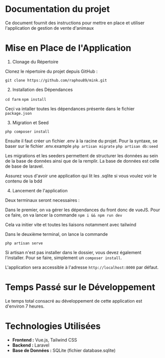 # Documentation du projet 
Ce document fournit des instructions pour mettre en place et utiliser l'application de gestion de vente d'animaux


# Mise en Place de l'Application

 1. Clonage du Répertoire

Clonez le répertoire du projet depuis GitHub :

`git clone https://github.com/raphou89/mink.git`

 2. Installation des Dépendances

`cd farm`
`npm install`

Ceci va intaller toutes les dépendances présente dans le fichier `package.json`

3. Migration et Seed


`php composer install`

Ensuite il faut créer un fichier .env à la racine du projet. Pour la syntaxe, se baser sur le fichier .env.example
`php artisan migrate`
`php artisan db:seed`

Les migrations et les seeders permettent de structurer les données au sein de la base de données ainsi que de la remplir. La base de données est celle de base de laravel.

Assurez vous d'avoir une application qui lit les .sqlite si vous voulez voir le contenu de la bdd

4. Lancement de l'application 

Deux terminaux seront necessaires : 

Dans le premier, on va gérer les dépendances du front donc de vueJS. Pour ce faire, on va lancer la commande 
`npm i && npm run dev`

Cela va initier vite et toutes les liaisons notamment avec tailwind

Dans le deuxième terminal, on lance la commande 

`php artisan serve`

Si artisan n'est pas installer dans le dossier, vous devez également l'installer. Pour se faire, simplement un 
`composer install`.

L'application sera accessible à l'adresse `http://localhost:8000` par défaut.


# Temps Passé sur le Développement

Le temps total consacré au développement de cette application est d'environ 7 heures.

# Technologies Utilisées

-   **Frontend :**  Vue.js, Tailwind CSS
-   **Backend :**  Laravel
-   **Base de Données :**  SQLite (fichier database.sqlite)